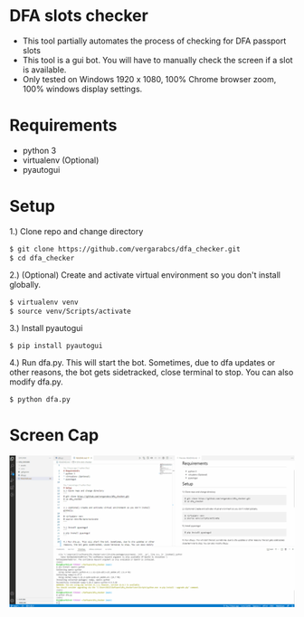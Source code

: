 # DFA slots checker
- This tool partially automates the process of checking for DFA passport slots
- This tool is a gui bot. You will have to manually check the screen if a slot is available.
- Only tested on Windows 1920 x 1080, 100% Chrome browser zoom, 100% windows display settings.

# Requirements
* python 3
* virtualenv (Optional)
* pyautogui

# Setup
1.) Clone repo and change directory
```
$ git clone https://github.com/vergarabcs/dfa_checker.git
$ cd dfa_checker
```

2.) (Optional) Create and activate virtual environment so you don't install globally.
```
$ virtualenv venv
$ source venv/Scripts/activate
```

3.) Install pyautogui
```
$ pip install pyautogui
```

4.) Run dfa.py. This will start the bot. Sometimes, due to dfa updates or other reasons, the bot gets sidetracked, close terminal to stop. You can also modify dfa.py.
```
$ python dfa.py
```

# Screen Cap
![Alt text](/assets/screen_cap.gif "Dfa Gui Bot")
